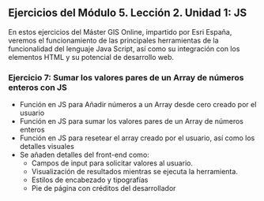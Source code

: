 ## Ejercicios del Módulo 5. Lección 2. Unidad 1: JS

En estos ejercicios del Máster GIS Online, impartido por Esri España, veremos el funcionamiento de las principales herramientas de la funcionalidad del lenguaje Java Script, así como su integración con los elementos HTML y su potencial de desarrollo web.

### Ejercicio 7: Sumar los valores pares de un Array de números enteros con JS

- Función en JS para Añadir números a un Array desde cero creado por el usuario
- Función en JS para sumar los valores pares de un Array de números enteros
- Función en JS para resetear el array creado por el usuario, así como los detalles visuales
- Se añaden detalles del front-end como:
    - Campos de input para solicitar valores al usuario.
    - Visualización de resultados mientras se ejecuta la herramienta.
    - Estilos de encabezado y tipografías
    - Pie de página con créditos del desarrollador

